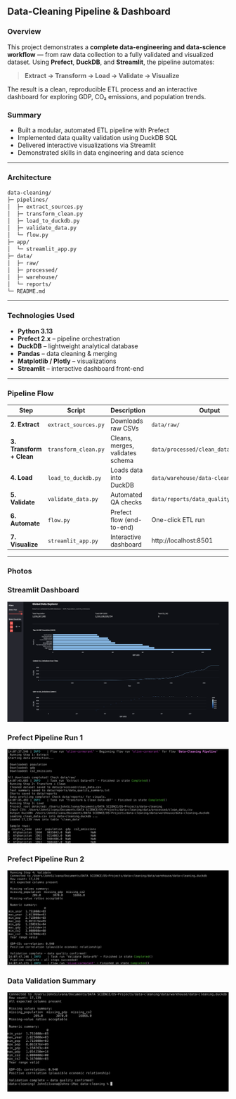 ## **Data-Cleaning Pipeline & Dashboard**

### **Overview**
This project demonstrates a **complete data-engineering and data-science workflow** — from raw data collection to a fully validated and visualized dataset.
Using **Prefect**, **DuckDB**, and **Streamlit**, the pipeline automates:
> **Extract → Transform → Load → Validate → Visualize**

The result is a clean, reproducible ETL process and an interactive dashboard for exploring GDP, CO₂ emissions, and population trends.

### **Summary**
* Built a modular, automated ETL pipeline with Prefect
* Implemented data quality validation using DuckDB SQL
* Delivered interactive visualizations via Streamlit
* Demonstrated skills in data engineering and data science

---

### **Architecture**

```
data-cleaning/
├─ pipelines/
│  ├─ extract_sources.py
│  ├─ transform_clean.py
│  ├─ load_to_duckdb.py
│  ├─ validate_data.py
│  └─ flow.py
├─ app/
│  └─ streamlit_app.py
├─ data/
│  ├─ raw/
│  ├─ processed/
│  ├─ warehouse/
│  └─ reports/
└─ README.md
```



---

### **Technologies Used**
- **Python 3.13**
- **Prefect 2.x** – pipeline orchestration  
- **DuckDB** – lightweight analytical database  
- **Pandas** – data cleaning & merging  
- **Matplotlib / Plotly** – visualizations  
- **Streamlit** – interactive dashboard front-end  

---

### **Pipeline Flow**

| Step | Script | Description | Output |
|------|---------|-------------|---------|
| **2. Extract** | `extract_sources.py` | Downloads raw CSVs | `data/raw/` |
| **3. Transform + Clean** | `transform_clean.py` | Cleans, merges, validates schema | `data/processed/clean_data.csv` |
| **4. Load** | `load_to_duckdb.py` | Loads data into DuckDB | `data/warehouse/data-cleaning.duckdb` |
| **5. Validate** | `validate_data.py` | Automated QA checks | `data/reports/data_quality_summary.txt` |
| **6. Automate** | `flow.py` | Prefect flow (end-to-end) | One-click ETL run |
| **7. Visualize** | `streamlit_app.py` | Interactive dashboard | http://localhost:8501 |

---

### **Photos**

### Streamlit Dashboard
![Dashboard Screenshot](https://github.com/jpf905/Data-Cleaning-Project/blob/main/screenshots/dashboard.png)

### Prefect Pipeline Run 1
![Prefect Pipeline Screenshot1](https://github.com/jpf905/Data-Cleaning-Project/blob/main/screenshots/pipeline_run1.png)

### Prefect Pipeline Run 2
![Prefect Pipeline Screenshot2](https://github.com/jpf905/Data-Cleaning-Project/blob/main/screenshots/pipeline_run2.png)

### Data Validation Summary
![Validation Screenshot](https://github.com/jpf905/Data-Cleaning-Project/blob/main/screenshots/validation_passed.png)